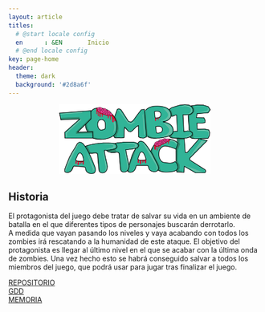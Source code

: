 ```yaml
---
layout: article
titles:
  # @start locale config
  en      : &EN       Inicio
  # @end locale config
key: page-home
header:
  theme: dark
  background: '#2d8a6f'
---
```


<div align="center">
<img  src="titulo1.png" width="60%" height="40%">
</div>

## Historia
El protagonista del juego debe tratar de salvar su vida en un ambiente de batalla en el que diferentes tipos de personajes buscarán derrotarlo.  
A medida que vayan pasando los niveles y vaya acabando con todos los zombies irá rescatando a la humanidad de este ataque. El objetivo del protagonista es llegar al último nivel en el que se acabar con la última onda de zombies.
Una vez hecho esto se habrá conseguido salvar a todos los miembros del juego, que podrá usar para jugar tras finalizar el juego.

<div class="grid">
  <div class="cell cell--4 ">
    <a class="button button--primary button--rounded button--xl" href="https://github.com/uah-videojuegos-2021/final-project-grupo-1"><i class="fas fa-list"></i> REPOSITORIO</a>
  </div>
  <div class="cell cell--4">
    <a class="button button--primary button--rounded button--xl" href=""><i class="fas fa-clipboard-list"></i> GDD</a>
   </div>
  <div class="cell cell--4">
    <a class="button button--primary button--rounded button--xl" href=""><i class="fas fa-calendar-check"></i> MEMORIA</a>
  </div>
</div>
